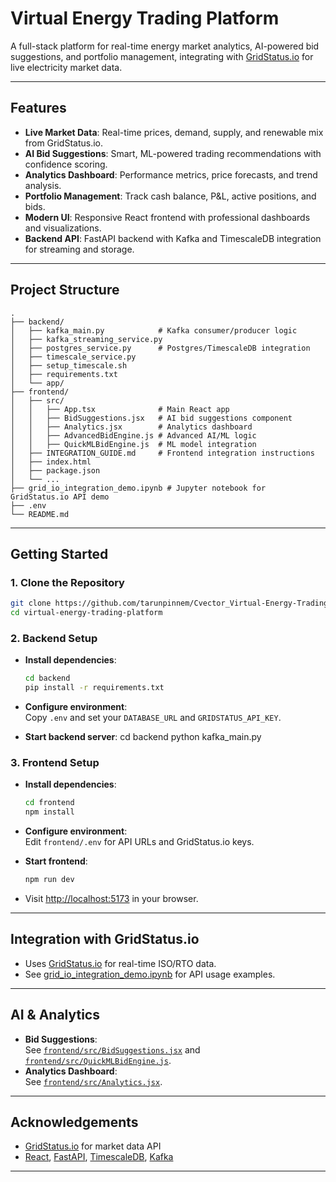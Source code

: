 #  Virtual Energy Trading Platform

A full-stack platform for real-time energy market analytics, AI-powered bid suggestions, and portfolio management, integrating with [GridStatus.io](https://gridstatus.io/) for live electricity market data.

---

## Features

- **Live Market Data**: Real-time prices, demand, supply, and renewable mix from GridStatus.io.
- **AI Bid Suggestions**: Smart, ML-powered trading recommendations with confidence scoring.
- **Analytics Dashboard**: Performance metrics, price forecasts, and trend analysis.
- **Portfolio Management**: Track cash balance, P&L, active positions, and bids.
- **Modern UI**: Responsive React frontend with professional dashboards and visualizations.
- **Backend API**: FastAPI backend with Kafka and TimescaleDB integration for streaming and storage.

---

## Project Structure

```
.
├── backend/
│   ├── kafka_main.py            # Kafka consumer/producer logic
│   ├── kafka_streaming_service.py
│   ├── postgres_service.py      # Postgres/TimescaleDB integration
│   ├── timescale_service.py
│   ├── setup_timescale.sh
│   ├── requirements.txt
│   └── app/
├── frontend/
│   ├── src/
│   │   ├── App.tsx              # Main React app
│   │   ├── BidSuggestions.jsx   # AI bid suggestions component
│   │   ├── Analytics.jsx        # Analytics dashboard
│   │   ├── AdvancedBidEngine.js # Advanced AI/ML logic
│   │   ├── QuickMLBidEngine.js  # ML model integration
│   ├── INTEGRATION_GUIDE.md     # Frontend integration instructions
│   ├── index.html
│   ├── package.json
│   └── ...
├── grid_io_integration_demo.ipynb # Jupyter notebook for GridStatus.io API demo
├── .env
└── README.md
```

---

## Getting Started

### 1. Clone the Repository

```sh
git clone https://github.com/tarunpinnem/Cvector_Virtual-Energy-Trading-Simulator
cd virtual-energy-trading-platform
```

### 2. Backend Setup

- **Install dependencies**:
  ```sh
  cd backend
  pip install -r requirements.txt
  ```
- **Configure environment**:  
  Copy `.env` and set your `DATABASE_URL` and `GRIDSTATUS_API_KEY`.

- **Start backend server**:
  cd backend
  python kafka_main.py

### 3. Frontend Setup

- **Install dependencies**:
  ```sh
  cd frontend
  npm install
  ```
- **Configure environment**:  
  Edit `frontend/.env` for API URLs and GridStatus.io keys.

- **Start frontend**:
  ```sh
  npm run dev
  ```

- Visit [http://localhost:5173](http://localhost:5173) in your browser.

---

## Integration with GridStatus.io

- Uses [GridStatus.io](https://gridstatus.io/) for real-time ISO/RTO data.
- See [grid_io_integration_demo.ipynb](grid_io_integration_demo.ipynb) for API usage examples.

---

## AI & Analytics

- **Bid Suggestions**:  
  See [`frontend/src/BidSuggestions.jsx`](frontend/src/BidSuggestions.jsx) and [`frontend/src/QuickMLBidEngine.js`](frontend/src/QuickMLBidEngine.js).
- **Analytics Dashboard**:  
  See [`frontend/src/Analytics.jsx`](frontend/src/Analytics.jsx).

---



## Acknowledgements

- [GridStatus.io](https://gridstatus.io/) for market data API
- [React](https://react.dev/), [FastAPI](https://fastapi.tiangolo.com/), [TimescaleDB](https://www.timescale.com/), [Kafka](https://kafka.apache.org/)

---
